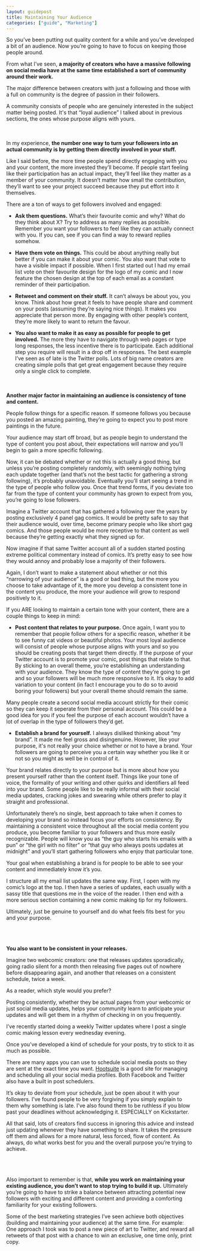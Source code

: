 ```yaml
---
layout: guidepost
title: Maintaining Your Audience
categories: ["guide", "Marketing"]
---
```


So you’ve been putting out quality content for a while and you’ve developed a bit of an audience. Now you’re going to have to focus on keeping those people around.

From what I’ve seen, **a majority of creators who have a massive following on social media have at the same time established a sort of community around their work.**

The major difference between creators with just a following and those with a full on community is the degree of passion in their followers.

A community consists of people who are genuinely interested in the subject matter being posted. It's that “loyal audience” I talked about in previous sections, the ones whose purpose aligns with yours.

<br><br>
In my experience, **the number one way to turn your followers into an actual community is by getting them directly involved in your stuff.**

Like I said before, the more time people spend directly engaging with you and your content, the more invested they’ll become. If people start feeling like their participation has an actual impact, they’ll feel like they matter as a member of your community. It doesn’t matter how small the contribution, they’ll want to see your project succeed because they put effort into it themselves.

There are a ton of ways to get followers involved and engaged:

- **Ask them questions.** What’s their favourite comic and why? What do they think about X? Try to address as many replies as possible. Remember you want your followers to feel like they can actually connect with you. If you can, see if you can find a way to reward replies somehow.

- **Have them vote on things.** This could be about anything really but better if you can make it about your comic. You also want that vote to have a visible impact if possible. When I first started out I had my email list vote on their favourite design for the logo of my comic and I now feature the chosen design at the top of each email as a constant reminder of their participation.

- **Retweet and comment on their stuff.** It can’t always be about you, you know. Think about how great it feels to have people share and comment on your posts (assuming they’re saying nice things). It makes you appreciate that person more. By engaging with other people’s content, they’re more likely to want to return the favour.

- **You also want to make it as easy as possible for people to get involved.** The more they have to navigate through web pages or type long responses, the less incentive there is to participate. Each additional step you require will result in a drop off in responses. The best example I’ve seen as of late is the Twitter polls. Lots of big name creators are creating simple polls that get great engagement because they require only a single click to complete.

<br><br>
**Another major factor in maintaining an audience is consistency of tone and content.**

People follow things for a specific reason. If someone follows you because you posted an amazing painting, they’re going to expect you to post more paintings in the future.

Your audience may start off broad, but as people begin to understand the type of content you post about, their expectations will narrow and you’ll begin to gain a more specific following.

Now, it can be debated whether or not this is actually a good thing, but unless you’re posting completely randomly, with seemingly nothing tying each update together (and that’s not the best tactic for gathering a strong following), it’s probably unavoidable. Eventually you’ll start seeing a trend in the type of people who follow you. Once that trend forms, if you deviate too far from the type of content your community has grown to expect from you, you’re going to lose followers.

Imagine a Twitter account that has gathered a following over the years by posting exclusively 4 panel gag comics. It would be pretty safe to say that their audience would, over time, become primary people who like short gag comics. And those people would be more receptive to that content as well because they’re getting exactly what they signed up for. 

Now imagine if that same Twitter account all of a sudden started posting extreme political commentary instead of comics. It’s pretty easy to see how they would annoy and probably lose a majority of their followers.

Again, I don’t want to make a statement about whether or not this “narrowing of your audience” is a good or bad thing, but the more you choose to take advantage of it, the more you develop a consistent tone in the content you produce, the more your audience will grow to respond positively to it.

If you ARE looking to maintain a certain tone with your content, there are a couple things to keep in mind:

- **Post content that relates to your purpose.** Once again, I want you to remember that people follow others for a specific reason, whether it be to see funny cat videos or beautiful photos. Your most loyal audience will consist of people whose purpose aligns with yours and so you should be creating posts that target them directly. If the purpose of your Twitter account is to promote your comic, post things that relate to that. By sticking to an overall theme, you’re establishing an understanding with your audience. They know the type of content they’re going to get and so your followers will be much more responsive to it. It’s okay to add variation to your content (in fact I encourage you to do so to avoid boring your followers) but your overall theme should remain the same.

Many people create a second social media account strictly for their comic so they can keep it seperate from their personal account. This could be a good idea for you if you feel the purpose of each account wouldn’t have a lot of overlap in the type of followers they’d get.

- **Establish a brand for yourself.** I always disliked thinking about “my brand”. It made me feel gross and disingenuine. However, like your purpose, it's not really your choice whether or not to have a brand. Your followers are going to perceive you a certain way whether you like it or not so you might as well be in control of it.

Your brand relates directly to your purpose but is more about how you present yourself rather than the content itself. Things like your tone of voice, the formality of your writing and other quirks and identifiers all feed into your brand. Some people like to be really informal with their social media updates, cracking jokes and swearing while others prefer to play it straight and professional.

Unfortunately there’s no single, best approach to take when it comes to developing your brand so instead focus your efforts on consistency. By maintaining a consistent voice throughout all the social media content you produce, you become familiar to your followers and thus more easily recognizable. People will know you as “the guy who starts his emails with a pun” or “the girl with no filter” or “that guy who always posts updates at midnight” and you’ll start gathering followers who enjoy that particular tone.

Your goal when establishing a brand is for people to be able to see your content and immediately know it’s you.

I structure all my email list updates the same way. First, I open with my comic’s logo at the top. I then have a series of updates, each usually with a sassy title that questions me in the voice of the reader. I then end with a more serious section containing a new comic making tip for my followers.

Ultimately, just be genuine to yourself and do what feels fits best for you and your purpose.

<br><br><br>
**You also want to be consistent in your releases.**

Imagine two webcomic creators: one that releases updates sporadically, going radio silent for a month then releasing five pages out of nowhere before disappearing again, and another that releases on a consistent schedule, twice a week.

As a reader, which style would you prefer?

Posting consistently, whether they be actual pages from your webcomic or just social media updates, helps your community learn to anticipate your updates and will get them in a rhythm of checking in on you frequently.

I’ve recently started doing a weekly Twitter updates where I post a single comic making lesson every wednesday evening.

Once you’ve developed a kind of schedule for your posts, try to stick to it as much as possible.

There are many apps you can use to schedule social media posts so they are sent at the exact time you want. [Hootsuite](https://hootsuite.com/) is a good site for managing and scheduling all your social media profiles. Both Facebook and Twitter also have a built in post schedulers.

It’s okay to deviate from your schedule, just be open about it with your followers. I’ve found people to be very forgiving if you simply explain to them why something is late. I’ve also found them to be ruthless if you blow past your deadlines without acknowledging it. ESPECIALLY on Kickstarter.

All that said, lots of creators find success in ignoring this advice and instead just updating whenever they have something to share. It takes the pressure off them and allows for a more natural, less forced, flow of content. As always, do what works best for you and the overall purpose you’re trying to achieve.

<br><br><br>
Also important to remember is that, **while you work on maintaining your existing audience, you don’t want to stop trying to build it up.** Ultimately you’re going to have to strike a balance between attracting potential new followers with exciting and different content and providing a comforting familiarity for your existing followers.

Some of the best marketing strategies I’ve seen achieve both objectives (building and maintaining your audience) at the same time. For example: One approach I took was to post a new piece of art to Twitter, and reward all retweets of that post with a chance to win an exclusive, one time only, print copy.
